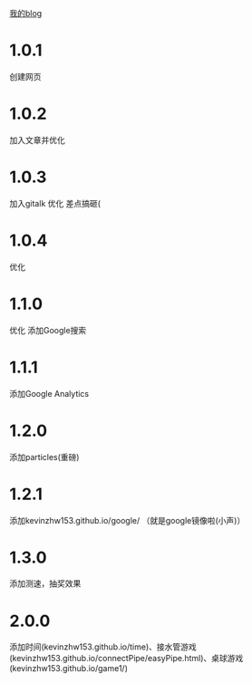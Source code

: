 [我的blog](https://kevinzhw153.github.io)

# 1.0.1
创建网页
# 1.0.2
加入文章并优化
# 1.0.3
加入gitalk
优化
差点搞砸(
# 1.0.4
优化
# 1.1.0
优化
添加Google搜索
# 1.1.1
添加Google Analytics
# 1.2.0
添加particles(重磅)
# 1.2.1
添加kevinzhw153.github.io/google/ （就是google镜像啦(小声)）
# 1.3.0
添加测速，抽奖效果
# 2.0.0
添加时间(kevinzhw153.github.io/time)、接水管游戏(kevinzhw153.github.io/connectPipe/easyPipe.html)、桌球游戏(kevinzhw153.github.io/game1/)
